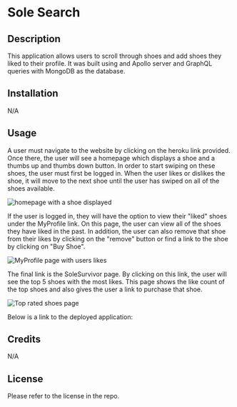 # Sole Search


## Description
This application allows users to scroll through shoes and add shoes they liked to their profile. It was built using and Apollo server and GraphQL queries with MongoDB as the database. 

## Installation
N/A

## Usage
A user must navigate to the website by clicking on the heroku link provided. Once there, the user will see a homepage which displays a shoe and a thumbs up and thumbs down button. In order to start swiping on these shoes, the user must first be logged in. When the user likes or dislikes the shoe, it will move to the next shoe until the user has swiped on all of the shoes available.  

![homepage with a shoe displayed](assets/search-home.png)

If the user is logged in, they will have the option to view their "liked" shoes under the MyProfile link. On this page, the user can view all of the shoes they have liked in the past. In addition, the user can also remove that shoe from their likes by clicking on the "remove" button or find a link to the shoe by clicking on "Buy Shoe".

![MyProfile page with users likes](assets/search-view.png)

The final link is the SoleSurvivor page. By clicking on this link, the user will see the top 5 shoes with the most likes. This page shows the like count of the top shoes and also gives the user a link to purchase that shoe.

![Top rated shoes page](assets/search-saved.png)


Below is a link to the deployed application:



## Credits

N/A

## License
Please refer to the license in the repo.
